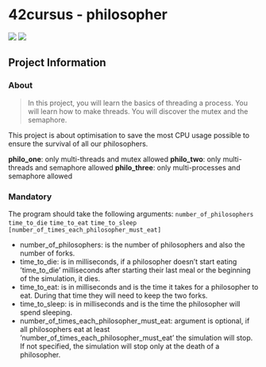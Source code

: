 # 42cursus - philosopher

![](https://img.shields.io/badge/eval-100%25-brightgreen)
![](https://img.shields.io/badge/norminette%202.0.0-passing-brightgreen)

## Project Information

### About

> In this project, you will learn the basics of threading a process. You will
learn how to make threads. You will discover the mutex and the semaphore.

This project is about optimisation to save the most CPU usage possible to ensure the survival of all our philosophers.

**philo_one**: only multi-threads and mutex allowed
**philo_two**: only multi-threads and semaphore allowed
**philo_three**: only multi-processes and semaphore allowed

### Mandatory

The program should take the following arguments: `number_of_philosophers` `time_to_die`
`time_to_eat` `time_to_sleep` `[number_of_times_each_philosopher_must_eat]`
- number_of_philosophers: is the number of philosophers and also the number
of forks.
- time_to_die: is in milliseconds, if a philosopher doesn’t start eating ’time_to_die’
milliseconds after starting their last meal or the beginning of the simulation,
it dies.
- time_to_eat: is in milliseconds and is the time it takes for a philosopher to
eat. During that time they will need to keep the two forks.
- time_to_sleep: is in milliseconds and is the time the philosopher will spend
sleeping.
- number_of_times_each_philosopher_must_eat: argument is optional, if all
philosophers eat at least ’number_of_times_each_philosopher_must_eat’ the
simulation will stop. If not specified, the simulation will stop only at the death
of a philosopher.

